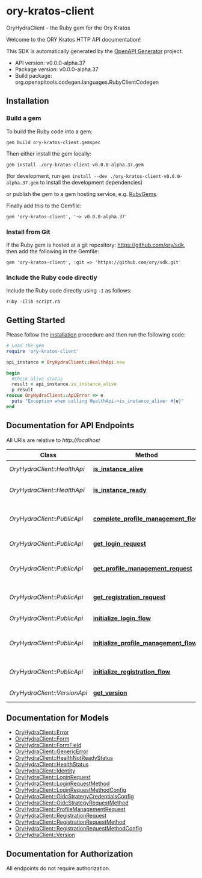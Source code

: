 # ory-kratos-client

OryHydraClient - the Ruby gem for the Ory Kratos

Welcome to the ORY Kratos HTTP API documentation!

This SDK is automatically generated by the [OpenAPI Generator](https://openapi-generator.tech) project:

- API version: v0.0.0-alpha.37
- Package version: v0.0.0-alpha.37
- Build package: org.openapitools.codegen.languages.RubyClientCodegen

## Installation

### Build a gem

To build the Ruby code into a gem:

```shell
gem build ory-kratos-client.gemspec
```

Then either install the gem locally:

```shell
gem install ./ory-kratos-client-v0.0.0-alpha.37.gem
```

(for development, run `gem install --dev ./ory-kratos-client-v0.0.0-alpha.37.gem` to install the development dependencies)

or publish the gem to a gem hosting service, e.g. [RubyGems](https://rubygems.org/).

Finally add this to the Gemfile:

    gem 'ory-kratos-client', '~> v0.0.0-alpha.37'

### Install from Git

If the Ruby gem is hosted at a git repository: https://github.com/ory/sdk, then add the following in the Gemfile:

    gem 'ory-kratos-client', :git => 'https://github.com/ory/sdk.git'

### Include the Ruby code directly

Include the Ruby code directly using `-I` as follows:

```shell
ruby -Ilib script.rb
```

## Getting Started

Please follow the [installation](#installation) procedure and then run the following code:

```ruby
# Load the gem
require 'ory-kratos-client'

api_instance = OryHydraClient::HealthApi.new

begin
  #Check alive status
  result = api_instance.is_instance_alive
  p result
rescue OryHydraClient::ApiError => e
  puts "Exception when calling HealthApi->is_instance_alive: #{e}"
end

```

## Documentation for API Endpoints

All URIs are relative to *http://localhost*

Class | Method | HTTP request | Description
------------ | ------------- | ------------- | -------------
*OryHydraClient::HealthApi* | [**is_instance_alive**](docs/HealthApi.md#is_instance_alive) | **GET** /health/alive | Check alive status
*OryHydraClient::HealthApi* | [**is_instance_ready**](docs/HealthApi.md#is_instance_ready) | **GET** /health/ready | Check readiness status
*OryHydraClient::PublicApi* | [**complete_profile_management_flow**](docs/PublicApi.md#complete_profile_management_flow) | **POST** /profiles | Complete Profile Management Flow
*OryHydraClient::PublicApi* | [**get_login_request**](docs/PublicApi.md#get_login_request) | **GET** /auth/browser/requests/login | Get Login Request
*OryHydraClient::PublicApi* | [**get_profile_management_request**](docs/PublicApi.md#get_profile_management_request) | **GET** /profiles/requests | Get Profile Management Request (via cookie)
*OryHydraClient::PublicApi* | [**get_registration_request**](docs/PublicApi.md#get_registration_request) | **GET** /auth/browser/requests/registration | Get Registration Request
*OryHydraClient::PublicApi* | [**initialize_login_flow**](docs/PublicApi.md#initialize_login_flow) | **GET** /auth/browser/login | Initialize a Login Flow
*OryHydraClient::PublicApi* | [**initialize_profile_management_flow**](docs/PublicApi.md#initialize_profile_management_flow) | **GET** /profiles | Initialize Profile Management Flow
*OryHydraClient::PublicApi* | [**initialize_registration_flow**](docs/PublicApi.md#initialize_registration_flow) | **GET** /auth/browser/registration | Initialize a Registration Flow
*OryHydraClient::VersionApi* | [**get_version**](docs/VersionApi.md#get_version) | **GET** /version | Get service version


## Documentation for Models

 - [OryHydraClient::Error](docs/Error.md)
 - [OryHydraClient::Form](docs/Form.md)
 - [OryHydraClient::FormField](docs/FormField.md)
 - [OryHydraClient::GenericError](docs/GenericError.md)
 - [OryHydraClient::HealthNotReadyStatus](docs/HealthNotReadyStatus.md)
 - [OryHydraClient::HealthStatus](docs/HealthStatus.md)
 - [OryHydraClient::Identity](docs/Identity.md)
 - [OryHydraClient::LoginRequest](docs/LoginRequest.md)
 - [OryHydraClient::LoginRequestMethod](docs/LoginRequestMethod.md)
 - [OryHydraClient::LoginRequestMethodConfig](docs/LoginRequestMethodConfig.md)
 - [OryHydraClient::OidcStrategyCredentialsConfig](docs/OidcStrategyCredentialsConfig.md)
 - [OryHydraClient::OidcStrategyRequestMethod](docs/OidcStrategyRequestMethod.md)
 - [OryHydraClient::ProfileManagementRequest](docs/ProfileManagementRequest.md)
 - [OryHydraClient::RegistrationRequest](docs/RegistrationRequest.md)
 - [OryHydraClient::RegistrationRequestMethod](docs/RegistrationRequestMethod.md)
 - [OryHydraClient::RegistrationRequestMethodConfig](docs/RegistrationRequestMethodConfig.md)
 - [OryHydraClient::Version](docs/Version.md)


## Documentation for Authorization

 All endpoints do not require authorization.

